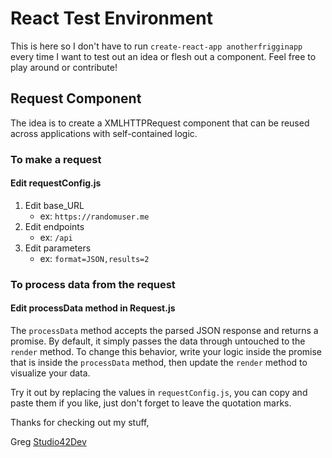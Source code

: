 # React Test Environment
This is here so I don't have to run `create-react-app anotherfrigginapp` every time I want to test out an idea or flesh out a component. Feel free to play around or contribute!

## Request Component

The idea is to create a XMLHTTPRequest component that can be reused across applications with self-contained logic.

### To make a request

#### Edit requestConfig.js

1. Edit base_URL
    * ex: `https://randomuser.me`
2. Edit endpoints
    * ex: `/api`
3. Edit parameters
    * ex: `format=JSON,results=2`

### To process data from the request

#### Edit processData method in Request.js

The `processData` method accepts the parsed JSON response and returns a promise. By default, it simply passes the data through untouched to the `render` method.
To change this behavior, write your logic inside the promise that is inside the `processData` method, then update the `render` method to visualize your data.

Try it out by replacing the values in `requestConfig.js`, you can copy and paste them if you like, just don't forget to leave the quotation marks.

Thanks for checking out my stuff,

Greg
[Studio42Dev](portfolio.studio42dev.com)